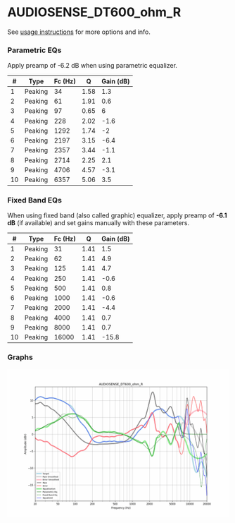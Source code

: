 # AUDIOSENSE_DT600_ohm_R
See [usage instructions](https://github.com/jaakkopasanen/AutoEq#usage) for more options and info.

### Parametric EQs
Apply preamp of -6.2 dB when using parametric equalizer.

|   # | Type    |   Fc (Hz) |    Q |   Gain (dB) |
|-----|---------|-----------|------|-------------|
|   1 | Peaking |        34 | 1.58 |         1.3 |
|   2 | Peaking |        61 | 1.91 |         0.6 |
|   3 | Peaking |        97 | 0.65 |         6   |
|   4 | Peaking |       228 | 2.02 |        -1.6 |
|   5 | Peaking |      1292 | 1.74 |        -2   |
|   6 | Peaking |      2197 | 3.15 |        -6.4 |
|   7 | Peaking |      2357 | 3.44 |        -1.1 |
|   8 | Peaking |      2714 | 2.25 |         2.1 |
|   9 | Peaking |      4706 | 4.57 |        -3.1 |
|  10 | Peaking |      6357 | 5.06 |         3.5 |

### Fixed Band EQs
When using fixed band (also called graphic) equalizer, apply preamp of **-6.1 dB** (if available) and set gains manually with these parameters.

|   # | Type    |   Fc (Hz) |    Q |   Gain (dB) |
|-----|---------|-----------|------|-------------|
|   1 | Peaking |        31 | 1.41 |         1.5 |
|   2 | Peaking |        62 | 1.41 |         4.9 |
|   3 | Peaking |       125 | 1.41 |         4.7 |
|   4 | Peaking |       250 | 1.41 |        -0.6 |
|   5 | Peaking |       500 | 1.41 |         0.8 |
|   6 | Peaking |      1000 | 1.41 |        -0.6 |
|   7 | Peaking |      2000 | 1.41 |        -4.4 |
|   8 | Peaking |      4000 | 1.41 |         0.7 |
|   9 | Peaking |      8000 | 1.41 |         0.7 |
|  10 | Peaking |     16000 | 1.41 |       -15.8 |

### Graphs
![](./AUDIOSENSE_DT600_ohm_R.png)

